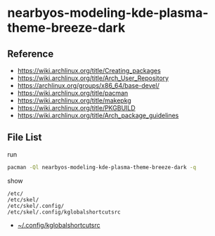 
# nearbyos-modeling-kde-plasma-theme-breeze-dark


## Reference

* https://wiki.archlinux.org/title/Creating_packages
* https://wiki.archlinux.org/title/Arch_User_Repository
* https://archlinux.org/groups/x86_64/base-devel/
* https://wiki.archlinux.org/title/pacman
* https://wiki.archlinux.org/title/makepkg
* https://wiki.archlinux.org/title/PKGBUILD
* https://wiki.archlinux.org/title/Arch_package_guidelines


## File List

run

``` sh
pacman -Ql nearbyos-modeling-kde-plasma-theme-breeze-dark -q
```

show

```
/etc/
/etc/skel/
/etc/skel/.config/
/etc/skel/.config/kglobalshortcutsrc
```

* [~/.config/kglobalshortcutsrc](asset/overlay/etc/skel/.config/kglobalshortcutsrc)

